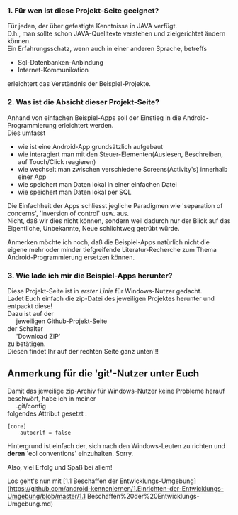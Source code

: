### 1. Für wen ist diese Projekt-Seite geeignet?

Für jeden, der über gefestigte Kenntnisse in JAVA verfügt.  
D.h., man sollte schon JAVA-Quelltexte verstehen und zielgerichtet ändern können.  
Ein Erfahrungsschatz, wenn auch in einer anderen Sprache, betreffs
- Sql-Datenbanken-Anbindung
- Internet-Kommunikation

erleichtert das Verständnis der Beispiel-Projekte.

### 2. Was ist die Absicht dieser Projekt-Seite?

Anhand von einfachen Beispiel-Apps soll der Einstieg in die Android-Programmierung erleichtert werden.  
Dies umfasst
- wie ist eine Android-App grundsätzlich aufgebaut
- wie interagiert man mit den Steuer-Elementen(Auslesen, Beschreiben, auf Touch/Click reagieren)
- wie wechselt man zwischen verschiedene Screens(Activity's) innerhalb einer App
- wie speichert man Daten lokal in einer einfachen Datei
- wie speichert man Daten lokal per SQL

Die Einfachheit der Apps schliesst jegliche Paradigmen wie 'separation of concerns', 'inversion of control' usw. aus.  
Nicht, daß wir dies nicht können, sondern weil dadurch nur der Blick auf das Eigentliche, Unbekannte, Neue schlichtweg getrübt würde.

Anmerken möchte ich noch, daß die Beispiel-Apps natürlich nicht die eigene mehr oder minder tiefgreifende Literatur-Recherche zum Thema Android-Programmierung ersetzen können.

### 3. Wie lade ich mir die Beispiel-Apps herunter?

Diese Projekt-Seite ist in _erster Linie_ für Windows-Nutzer gedacht.  
Ladet Euch einfach die zip-Datei des jeweiligen Projektes herunter und entpackt diese!  
Dazu ist auf der  
&nbsp;&nbsp;&nbsp;&nbsp;&nbsp;jeweiligen Github-Projekt-Seite  
der Schalter  
&nbsp;&nbsp;&nbsp;&nbsp;&nbsp;'Download ZIP'  
zu betätigen.  
Diesen findet Ihr auf der rechten Seite ganz unten!!!  

## Anmerkung für die 'git'-Nutzer unter Euch ##
Damit das jeweilige zip-Archiv für Windows-Nutzer keine Probleme herauf beschwört, habe ich in meiner  
&nbsp;&nbsp;&nbsp;&nbsp;&nbsp;.git/config  
folgendes Attribut gesetzt :

    [core]
        autocrlf = false  

Hintergrund ist einfach der, sich nach den Windows-Leuten zu richten und __deren__ 'eol conventions' einzuhalten. Sorry.  

Also, viel Erfolg und Spaß bei allem!  

Los geht's nun mit [1.1 Beschaffen der Entwicklungs-Umgebung](https://github.com/android-kennenlernen/1.Einrichten-der-Entwicklungs-Umgebung/blob/master/1.1 Beschaffen%20der%20Entwicklungs-Umgebung.md)
